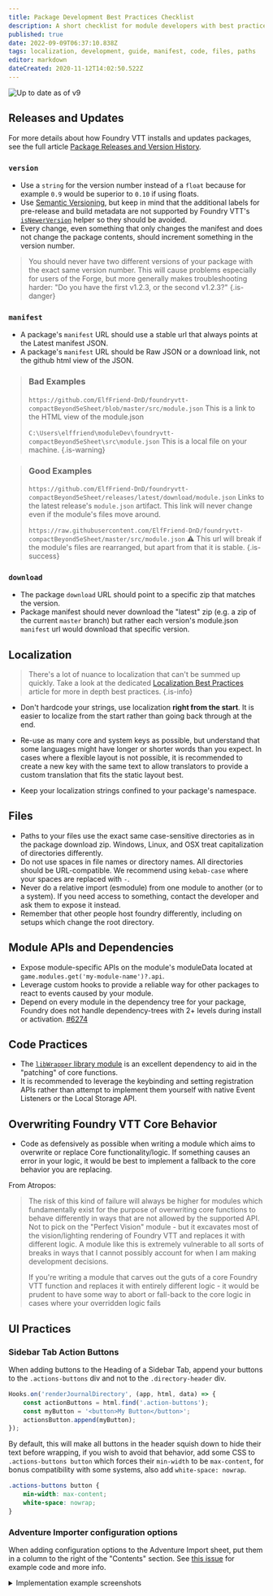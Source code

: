 ```yaml
---
title: Package Development Best Practices Checklist
description: A short checklist for module developers with best practices as discovered by the community.
published: true
date: 2022-09-09T06:37:10.838Z
tags: localization, development, guide, manifest, code, files, paths
editor: markdown
dateCreated: 2020-11-12T14:02:50.522Z
---
```


![Up to date as of v9](https://img.shields.io/static/v1?label=FoundryVTT&message=v9&color=informational)

## Releases and Updates

For more details about how Foundry VTT installs and updates packages, see the full article [Package Releases and Version History](/en/development/guides/releases-and-history).

### `version`
- Use a `string` for the version number instead of a `float` because for example `0.9` would be superior to `0.10` if using floats.
- Use [Semantic Versioning](https://semver.org/), but keep in mind that the additional labels for pre-release and build metadata are not supported by Foundry VTT's [`isNewerVersion`](https://foundryvtt.com/api/module-helpers.html#.isNewerVersion) helper so they should be avoided.
- Every change, even something that only changes the manifest and does not change the package contents, should increment something in the version number.

> You should never have two different versions of your package with the exact same version number. This will cause problems especially for users of the Forge, but more generally makes troubleshooting harder: "Do you have the first v1.2.3, or the second v1.2.3?"
{.is-danger}

### `manifest`
- A package's `manifest` URL should use a stable url that always points at the Latest manifest JSON.
- A package's `manifest` URL should be Raw JSON or a download link, not the github html view of the JSON.

> ### Bad Examples
> `https://github.com/ElfFriend-DnD/foundryvtt-compactBeyond5eSheet/blob/master/src/module.json`
> This is a link to the HTML view of the module.json
>
> `C:\Users\elffriend\moduleDev\foundryvtt-compactBeyond5eSheet\src\module.json`
> This is a local file on your machine.
{.is-warning}

> ### Good Examples
> `https://github.com/ElfFriend-DnD/foundryvtt-compactBeyond5eSheet/releases/latest/download/module.json`
> Links to the latest release's `module.json` artifact. This link will never change even if the module's files move around.
>
> `https://raw.githubusercontent.com/ElfFriend-DnD/foundryvtt-compactBeyond5eSheet/master/src/module.json`
>  ⚠️ This url will break if the module's files are rearranged, but apart from that it is stable.
{.is-success}

### `download`
- The package `download` URL should point to a specific zip that matches the version.
- Package manifest should never download the "latest" zip (e.g. a zip of the current `master` branch) but rather each version's module.json `manifest` url would download that specific version.

## Localization

> There's a lot of nuance to localization that can't be summed up quickly. Take a look at the dedicated [Localization Best Practices](/en/development/guides/localization/localization-best-practices) article for more in depth best practices.
{.is-info}

- Don't hardcode your strings, use localization **right from the start**. It is easier to localize from the start rather than going back through at the end.
- Re-use as many core and system keys as possible, but understand that some languages might have longer or shorter words than you expect. In cases where a flexible layout is not possible, it is recommended to create a new key with the same text to allow translators to provide a custom translation that fits the static layout best. 

- Keep your localization strings confined to your package's namespace.

## Files
- Paths to your files use the exact same case-sensitive directories as in the package download zip. Windows, Linux, and OSX treat capitalization of directories differently.
- Do not use spaces in file names or directory names. All directories should be URL-compatible. We recommend using `kebab-case` where your spaces are replaced with `-`.
- Never do a relative import (esmodule) from one module to another (or to a system). If you need access to something, contact the developer and ask them to expose it instead.
- Remember that other people host foundry differently, including on setups which change the root directory.

## Module APIs and Dependencies
- Expose module-specific APIs on the module's moduleData located at `game.modules.get('my-module-name')?.api`.
- Leverage custom hooks to provide a reliable way for other packages to react to events caused by your module.
- Depend on every module in the dependency tree for your package, Foundry does not handle dependency-trees with 2+ levels during install or activation. [#6274](https://github.com/foundryvtt/foundryvtt/issues/6274)

## Code Practices
- The [`libWrapper` library module](https://github.com/ruipin/fvtt-lib-wrapper) is an excellent dependency to aid in the "patching" of core functions.
- It is recommended to leverage the keybinding and setting registration APIs rather than attempt to implement them yourself with native Event Listeners or the Local Storage API.

## Overwriting Foundry VTT Core Behavior
- Code as defensively as possible when writing a module which aims to overwrite or replace Core functionality/logic. If something causes an error in your logic, it would be best to implement a fallback to the core behavior you are replacing.

From Atropos:
> The risk of this kind of failure will always be higher for modules which fundamentally exist for the purpose of overwriting core functions to behave differently in ways that are not allowed by the supported API. Not to pick on the "Perfect Vision" module - but it excavates most of the vision/lighting rendering of Foundry VTT and replaces it with different logic. A module like this is extremely vulnerable to all sorts of breaks in ways that I cannot possibly account for when I am making development decisions.
>
> If you're writing a module that carves out the guts of a core Foundry VTT function and replaces it with entirely different logic - it would be prudent to have some way to abort or fall-back to the core logic in cases where your overridden logic fails

## UI Practices

### Sidebar Tab Action Buttons
When adding buttons to the Heading of a Sidebar Tab, append your buttons to the `.actions-buttons` div and not to the `.directory-header` div.

```js
Hooks.on('renderJournalDirectory', (app, html, data) => {
    const actionButtons = html.find('.action-buttons');
    const myButton = '<button>My Button</button>';
    actionsButton.append(myButton);
});
```

By default, this will make all buttons in the header squish down to hide their text before wrapping, if you wish to avoid that behavior, add some CSS to `.actions-buttons button` which forces their `min-width` to be `max-content`, for bonus compatibility with some systems, also add `white-space: nowrap`.

```css
.actions-buttons button {
    min-width: max-content;
    white-space: nowrap;
}
```

### Adventure Importer configuration options

When adding configuration options to the Adventure Import sheet, put them in a column to the right of the "Contents" section. See [this issue](https://github.com/foundryvtt/foundryvtt/issues/7069) for example code and more info.

<details>
  <summary>Implementation example screenshots</summary>
  <img alt="adventure-importer-example.png" src="/development/guides/package-best-practices/adventure-importer-example.png">
  <img alt="adventure-importer-core.png" src="/development/guides/package-best-practices/adventure-importer-core.png">
</details>
